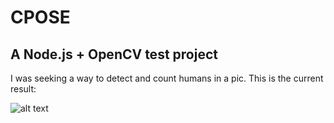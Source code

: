 # CPOSE

## A Node.js + OpenCV test project

I was seeking a way to detect and count humans in a pic. This is the current result:

![alt text](https://raw.githubusercontent.com/vilellaj/cpose/master/example.jpg)